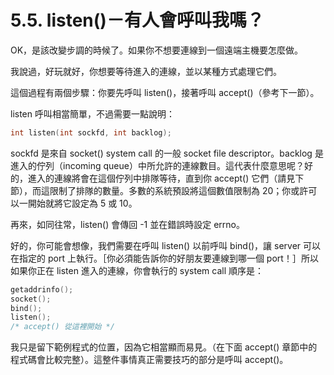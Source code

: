 # 5.5. listen()－有人會呼叫我嗎？

OK，是該改變步調的時候了。如果你不想要連線到一個遠端主機要怎麼做。

我說過，好玩就好，你想要等待進入的連線，並以某種方式處理它們。

這個過程有兩個步驟：你要先呼叫 listen()，接著呼叫 accept()（參考下一節）。

listen 呼叫相當簡單，不過需要一點說明：

```c
int listen(int sockfd, int backlog);
```

sockfd 是來自 socket() system call 的一般 socket file descriptor。backlog 是進入的佇列（incoming queue）中所允許的連線數目。這代表什麼意思呢？好的，進入的連線將會在這個佇列中排隊等待，直到你 accept() 它們（請見下節），而這限制了排隊的數量。多數的系統預設將這個數值限制為 20；你或許可以一開始就將它設定為 5 或 10。

再來，如同往常，listen() 會傳回 -1 並在錯誤時設定 errno。

好的，你可能會想像，我們需要在呼叫 listen() 以前呼叫 bind()，讓 server 可以在指定的 port 上執行。［你必須能告訴你的好朋友要連線到哪一個 port！］所以如果你正在 listen 進入的連線，你會執行的 system call 順序是：

```c
getaddrinfo();
socket();
bind();
listen();
/* accept() 從這裡開始 */
```

我只是留下範例程式的位置，因為它相當顯而易見。（在下面 accept() 章節中的程式碼會比較完整）。這整件事情真正需要技巧的部分是呼叫 accept()。
